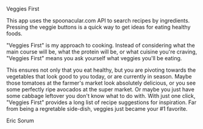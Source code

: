 Veggies First

This app uses the spoonacular.com API to search recipes by ingredients.  Pressing the veggie buttons is a quick way to get ideas for eating healthy foods.

"Veggies First" is my approach to cooking.  Instead of considering what the main course will be, what the protein will be, or what cuisine you're craving, "Veggies First" means you ask yourself what veggies you'll be eating.

This ensures not only that you eat healthy, but you are pivoting towards the vegetables that look good to you today, or are currently in season.  Maybe those tomatoes at the farmer's market look absolutely delicious, or you see some perfectly ripe avocados at the super market.  Or maybe you just have some cabbage leftover you don't know what to do with.  With just one click, "Veggies First" provides a long list of recipe suggestions for inspiration.  Far from being a regretable side-dish, veggies just became your #1 favorite.

Eric Sorum
